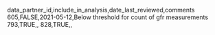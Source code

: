 data_partner_id,include_in_analysis,date_last_reviewed,comments
605,FALSE,2021-05-12,Below threshold for count of gfr measurements
793,TRUE,,
828,TRUE,,
